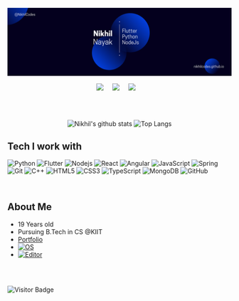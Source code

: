 ![Banner](https://raw.githubusercontent.com/NikhilCodes/NikhilCodes/master/res/banner.png)

<p align="center">
  <a target="_blank"href="https://www.linkedin.com/in/nikhil-nayak-3b0967179/"><img src="https://img.shields.io/badge/linkedin-%230077B5.svg?&style=for-the-badge&logo=linkedin&logoColor=white" /></a>&nbsp;&nbsp;&nbsp;&nbsp;
  <a target="_blank"href="https://github.com/NikhilCodes"><img src="https://img.shields.io/badge/GitHub-black.svg?&style=for-the-badge&logo=github&logoColor=white" /></a>&nbsp;&nbsp;&nbsp;&nbsp;
  <a href="mailto:nikhil.nixel@gmail.com?subject=Hello%20Nikhil,%20From%20Github"><img src="https://img.shields.io/badge/gmail-%23D14836.svg?&style=for-the-badge&logo=gmail&logoColor=white" /></a>&nbsp;&nbsp;&nbsp;&nbsp;
</p>
<br />
<br />
<p align="center">
  <img align="center" src="https://github-readme-stats.vercel.app/api?username=nikhilcodes&theme=radical&hide=issues&show_icons=true&&line_height=32" alt="Nikhil's github stats" />
  <img align="center" src="https://github-readme-stats.vercel.app/api/top-langs/?username=nikhilcodes&hide=MakeFile,Jupyter%20Notebook,C,CSS,Python&theme=radical" alt="Top Langs" />
</p>


## Tech I work with

![Python](https://img.shields.io/badge/-Python-black?style=for-the-badge&logo=Python)
![Flutter](https://img.shields.io/badge/-Flutter-black?style=for-the-badge&logo=Flutter&logoColor=66e8ff)
![Nodejs](https://img.shields.io/badge/-Nodejs-black?style=for-the-badge&logo=Node.js&logoColor=5df58b)
![React](https://img.shields.io/badge/-React-black?style=for-the-badge&logo=react&logoColor=61ddff)
![Angular](https://img.shields.io/badge/-Angular-black?style=for-the-badge&logo=angular&logoColor=ff2144)
![JavaScript](https://img.shields.io/badge/-JavaScript-black?style=for-the-badge&logo=javascript)
![Spring](https://img.shields.io/badge/-Spring-black?style=for-the-badge&logo=spring)<br />
![Git](https://img.shields.io/badge/-Git-black?style=for-the-badge&logo=git)
![C++](https://img.shields.io/badge/-C++-00599C?style=for-the-badge&logo=c)
![HTML5](https://img.shields.io/badge/-HTML5-E34F26?style=for-the-badge&logo=html5&logoColor=white)
![CSS3](https://img.shields.io/badge/-CSS3-1572B6?style=for-the-badge&logo=css3)
![TypeScript](https://img.shields.io/badge/-TypeScript-007ACC?style=for-the-badge&logo=typescript)
![MongoDB](https://img.shields.io/badge/-MongoDB-black?style=for-the-badge&logo=mongodb)
![GitHub](https://img.shields.io/badge/-GitHub-181717?style=for-the-badge&logo=github)

<br />

## About Me
 + 19 Years old
 + Pursuing B.Tech in CS @KIIT
 + [Portfolio](https://nikhilcodes.github.io)
 + [![OS](https://img.shields.io/badge/OS-Fedora-informational?style=flat-square&logo=fedora&logoColor=white)](https://en.wikipedia.org/wiki/Fedora_(operating_system))
 + [![Editor](https://img.shields.io/badge/Editor-VSCode-blue?style=flat-square&logo=visual-studio-code&logoColor=white)](https://code.visualstudio.com/)

 <br />
 <br />
 
 ![Visitor Badge](https://visitor-badge.laobi.icu/badge?page_id=nikhilcodes.nikhilcodes)
